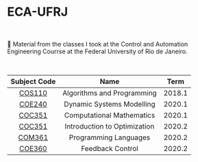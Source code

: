 # ECA-UFRJ

<br>

📕 Material from the classes I took at the Control and Automation Engineering Courrse at the Federal University of Rio de Janeiro.

<br>

| Subject Code       | Name | Term|
| :---:       |    :----:  | :----:|
| [COS110](https://github.com/EricaFer/COS110)  | Algorithms and Programming   |   2018.1 | 
| [COE240](https://github.com/EricaFer/COE240) |  Dynamic Systems Modelling  | 2020.1|      
| [COC351](https://github.com/EricaFer/COC351) | Computational Mathematics | 2020.1 | 
| [COC351](https://github.com/EricaFer/COC351) | Introduction to Optimization | 2020.2 |
| [COM361](https://github.com/EricaFer/COM361) | Programming Languages | 2020.2 | 
| [COE360](https://github.com/EricaFer/COE360) | Feedback Control | 2020.2 | 
  
